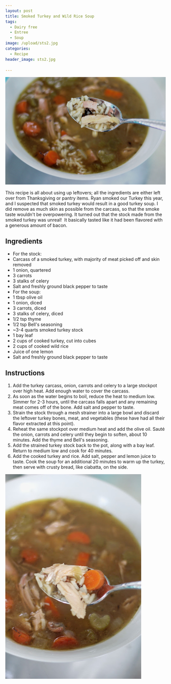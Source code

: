 ```yaml
---
layout: post
title: Smoked Turkey and Wild Rice Soup
tags:
  - Dairy free
  - Entree
  - Soup
image: /upload/sts2.jpg
categories:
  - Recipe
header_image: sts2.jpg

---
```


![Image of Smoked Turkey and Wild Rice Soup.](/upload/sts2.jpg)

This recipe is all about using up leftovers; all the ingredients are either left over from Thanksgiving or pantry items. Ryan smoked our Turkey this year, and I suspected that smoked turkey would result in a good turkey soup. I did remove as much skin as possible from the carcass, so that the smoke taste wouldn't be overpowering. It turned out that the stock made from the smoked turkey was unreal!  It basically tasted like it had been flavored with a generous amount of bacon.

## Ingredients

- For the stock:
- Carcass of a smoked turkey, with majority of meat picked off and skin removed
- 1 onion, quartered
- 3 carrots
- 3 stalks of celery
- Salt and freshly ground black pepper to taste
- For the soup:
- 1 tbsp olive oil
- 1 onion, diced
- 3 carrots, diced
- 3 stalks of celery, diced
- 1/2 tsp thyme
- 1/2 tsp Bell's seasoning
- ~3-4 quarts smoked turkey stock
- 1 bay leaf
- 2 cups of cooked turkey, cut into cubes
- 2 cups of cooked wild rice
- Juice of one lemon
- Salt and freshly ground black pepper to taste

## Instructions

1. Add the turkey carcass, onion, carrots and celery to a large stockpot over high heat. Add enough water to cover the carcass.
1. As soon as the water begins to boil, reduce the heat to medium low. Simmer for 2-3 hours, until the carcass falls apart and any remaining meat comes off of the bone. Add salt and pepper to taste. 
1. Strain the stock through a mesh strainer into a large bowl and discard the leftover turkey bones, meat, and vegetables (these have had all their flavor extracted at this point).
1. Reheat the same stockpot over medium heat and add the olive oil. Sauté the onion, carrots and celery until they begin to soften, about 10 minutes. Add the thyme and Bell's seasoning. 
1. Add the strained turkey stock back to the pot, along with a bay leaf. Return to medium low and cook for 40 minutes. 
1. Add the cooked turkey and rice. Add salt, pepper and lemon juice to taste. Cook the soup for an additional 20 minutes to warm up the turkey, then serve with crusty bread, like ciabatta, on the side.





![Image of Smoked Turkey and Wild Rice Soup.](/upload/sts1.jpg)